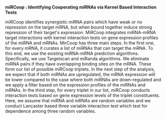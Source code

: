 **miRCoop : Identifying Cooperating miRNAs via Kernel Based Interaction Tests**


miRCoop identifies synergistic miRNA pairs which have weak or no repression on the target mRNA, but when bound together induce strong repression of their target's expression. MiRCoop integrates miRNA-mRNA target interactions with kernel interaction tests on gene expression profiles of the miRNA and mRNAs. MirCoop has three main steps. In the first one, for every mRNA, it curates a list of miRNAs that can target the mRNA. To this end, we use the existing miRNA-mRNA prediction algorithms. Specifically, we use Targetscan and miRanda algorithms.  We eliminate miRNA pairs if they have overlapping binding sites on the mRNA. These form our list of possible miRCoop triplets. In the next step of the analysis, we expect that if both miRNAs are upregulated, the mRNA expression will be lower compared to the case where both miRNAs are down-regulated and we apply a filter based on the expression profiles of the miRNAs and mRNAs. In the third step, for every triplet in our list, miRCoop conducts interaction tests based on gene expression levels of the triplet constituents. Here, we assume that miRNA and mRNAs are random variables and we conduct Lancaster based three variable interaction test which test for dependence among three random variables.
